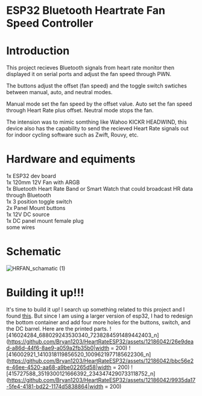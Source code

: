 # ESP32 Bluetooth Heartrate Fan Speed Controller
# Introduction
This project recieves Bluetooth signals from heart rate monitor then displayed it on serial ports and adjust the fan speed through PWN. 

The buttons adjust the offset (fan speed) and the toggle switch swtiches between manual, auto, and neutral modes.

Manual mode set the fan speed by the offset value.
Auto set the fan speed through Heart Rate plus offset. 
Neutral mode stops the fan. 

The intension was to mimic somthing like Wahoo KICKR HEADWIND, this device also has the capability to send the recieved Heart Rate signals out for indoor cycling software such as Zwift, Rouvy, etc.

# Hardware and equiments
1x ESP32 dev board  
1x 120mm 12V Fan with ARGB  
1x Bluetooth Heart Rate Band or Smart Watch that could broadcast HR data through Bluetooth  
1x 3 position toggle switch  
2x Panel Mount buttons  
1x 12V DC source  
1x DC panel mount female plug  
some wires  

# Schematic
![HRFAN_schamatic (1)](https://github.com/Bryan1203/HeartRateESP32/assets/12186042/f4938646-2c22-44fb-8327-9fb46cf81d0e)

# Building it up!!!
It's time to build it up! I search up something related to this project and I found [this](https://www.instructables.com/Neo-Desktop-Fan/?fbclid=IwAR02mM12bzN0vI-XH6ynZ7b5XTv7ZkDJrPBm9M5zgRpZU5WP5N7Cm5cuvWM). But since I am using a larger version of esp32, I had to redesign the bottom container and add four more holes for the buttons, switch, and the DC barrel. Here are the printed parts.
![416024284_688029243530340_7238284591489442403_n](https://github.com/Bryan1203/HeartRateESP32/assets/12186042/26e9dead-a86d-44f6-8ae9-a059a2fb35b0|width = 200)
![416002921_1410318119856520_1009621977185622306_n](https://github.com/Bryan1203/HeartRateESP32/assets/12186042/bbc56e2e-46ee-4520-aa68-a9be02265d58|width = 200)
![415727588_3519300121666392_2343474290733118752_n](https://github.com/Bryan1203/HeartRateESP32/assets/12186042/9935da17-5fe4-4181-bd22-1174d5838864|width = 200)

